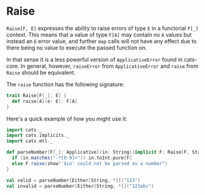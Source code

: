 # Raise

`Raise[F, E]` expresses the ability to raise errors of type `E` in a functorial `F[_]` context.
This means that a value of type `F[A]` may contain no `A` values but instead an `E` error value,
and further `map` calls will not have any effect due to there being no value to execute the passed function on.

In that sense it is a less powerful version of `ApplicativeError` found in cats-core.
In general, however, `raiseError` from `ApplicativeError` and `raise` from `Raise` should be equivalent.

The `raise` function has the following signature:

```scala
trait Raise[F[_], E] {
  def raise[A](e: E): F[A]
}
```

Here's a quick example of how you might use it:

```scala mdoc
import cats._
import cats.implicits._
import cats.mtl._

def parseNumber[F[_]: Applicative](in: String)(implicit F: Raise[F, String]): F[Int] = {
  if (in.matches("-?[0-9]+")) in.toInt.pure[F]
  else F.raise(show"'$in' could not be parsed as a number")
}

val valid = parseNumber[Either[String, *]]("123")
val invalid = parseNumber[Either[String, *]]("123abc")
```
